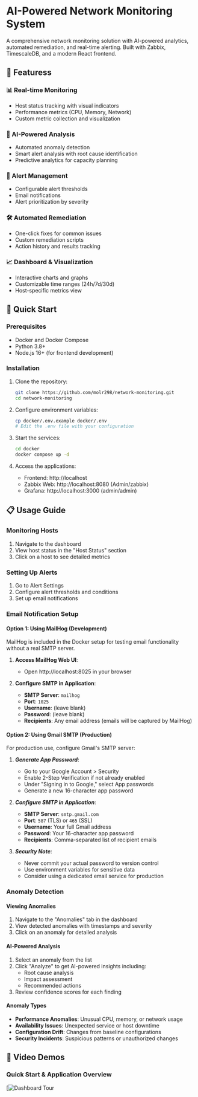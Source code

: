 # AI-Powered Network Monitoring System

A comprehensive network monitoring solution with AI-powered analytics, automated remediation, and real-time alerting. Built with Zabbix, TimescaleDB, and a modern React frontend.

## 🌟 Featuress

### 📊 Real-time Monitoring
- Host status tracking with visual indicators
- Performance metrics (CPU, Memory, Network)
- Custom metric collection and visualization

### 🤖 AI-Powered Analysis
- Automated anomaly detection
- Smart alert analysis with root cause identification
- Predictive analytics for capacity planning

### 🔔 Alert Management
- Configurable alert thresholds
- Email notifications
- Alert prioritization by severity

### 🛠️ Automated Remediation
- One-click fixes for common issues
- Custom remediation scripts
- Action history and results tracking

### 📈 Dashboard & Visualization
- Interactive charts and graphs
- Customizable time ranges (24h/7d/30d)
- Host-specific metrics view

## 🚀 Quick Start

### Prerequisites
- Docker and Docker Compose
- Python 3.8+
- Node.js 16+ (for frontend development)

### Installation

1. Clone the repository:
   ```bash
   git clone https://github.com/molr298/network-monitoring.git
   cd network-monitoring
   ```

2. Configure environment variables:
   ```bash
   cp docker/.env.example docker/.env
   # Edit the .env file with your configuration
   ```

3. Start the services:
   ```bash
   cd docker
   docker compose up -d
   ```

4. Access the applications:
   - Frontend: http://localhost
   - Zabbix Web: http://localhost:8080 (Admin/zabbix)
   - Grafana: http://localhost:3000 (admin/admin)

## 📋 Usage Guide

### Monitoring Hosts
1. Navigate to the dashboard
2. View host status in the "Host Status" section
3. Click on a host to see detailed metrics

### Setting Up Alerts
1. Go to Alert Settings
2. Configure alert thresholds and conditions
3. Set up email notifications

### Email Notification Setup

#### Option 1: Using MailHog (Development)
MailHog is included in the Docker setup for testing email functionality without a real SMTP server.

1. **Access MailHog Web UI**:
   - Open http://localhost:8025 in your browser

2. **Configure SMTP in Application**:
   - **SMTP Server**: `mailhog`
   - **Port**: `1025`
   - **Username**: (leave blank)
   - **Password**: (leave blank)
   - **Recipients**: Any email address (emails will be captured by MailHog)

#### Option 2: Using Gmail SMTP (Production)
For production use, configure Gmail's SMTP server:

1. ***Generate App Password***:
   - Go to your Google Account > Security
   - Enable 2-Step Verification if not already enabled
   - Under "Signing in to Google," select App passwords
   - Generate a new 16-character app password

2. ***Configure SMTP in Application***:
   - **SMTP Server**: `smtp.gmail.com`
   - **Port**: `587` (TLS) or `465` (SSL)
   - **Username**: Your full Gmail address
   - **Password**: Your 16-character app password
   - **Recipients**: Comma-separated list of recipient emails

3. ***Security Note***:
   - Never commit your actual password to version control
   - Use environment variables for sensitive data
   - Consider using a dedicated email service for production

### Anomaly Detection

#### Viewing Anomalies
1. Navigate to the "Anomalies" tab in the dashboard
2. View detected anomalies with timestamps and severity
3. Click on an anomaly for detailed analysis

#### AI-Powered Analysis
1. Select an anomaly from the list
2. Click "Analyze" to get AI-powered insights including:
   - Root cause analysis
   - Impact assessment
   - Recommended actions
3. Review confidence scores for each finding

#### Anomaly Types
- **Performance Anomalies**: Unusual CPU, memory, or network usage
- **Availability Issues**: Unexpected service or host downtime
- **Configuration Drift**: Changes from baseline configurations
- **Security Incidents**: Suspicious patterns or unauthorized changes

## 🎥 Video Demos

### Quick Start & Application Overview
[![Dashboard Tour](https://drive.google.com/file/d/1r0Fjbc1bVjxNoVU0hwUA6mtP9-ZOeS0P/view?usp=sharing)
